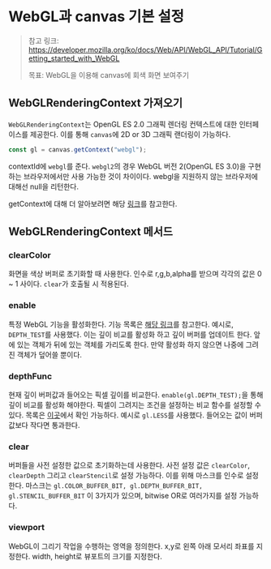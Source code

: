 # WebGL과 canvas 기본 설정

> 참고 링크: <https://developer.mozilla.org/ko/docs/Web/API/WebGL_API/Tutorial/Getting_started_with_WebGL>
>
> 목표: WebGL을 이용해 canvas에 회색 화면 보여주기

## WebGLRenderingContext 가져오기

`WebGLRenderingContext`는 OpenGL ES 2.0 그래픽 렌더링 컨텍스트에 대한 인터페이스를 제공한다. 이를 통해 `canvas`에 2D or 3D 그래픽 랜더링이 가능하다.

```ts
const gl = canvas.getContext("webgl");
```

contextId에 `webgl`를 준다. `webgl2`의 경우 WebGL 버전 2(OpenGL ES 3.0)을 구현하는 브라우저에서만 사용 가능한 것이 차이이다.
webgl을 지원하지 않는 브라우저에 대해선 null을 리턴한다.

getContext에 대해 더 알아보려면 해당 [링크](https://developer.mozilla.org/ko/docs/Web/API/HTMLCanvasElement/getContext#contexttype)를 참고한다.

## WebGLRenderingContext 메서드

### clearColor

화면을 색상 버퍼로 초기화할 때 사용한다. 인수로 r,g,b,alpha를 받으며 각각의 값은 0 ~ 1 사이다.
`clear`가 호출될 시 적용된다.

### enable

특정 WebGL 기능을 활성화한다.
기능 목록은 [해당 링크](https://developer.mozilla.org/en-US/docs/Web/API/WebGLRenderingContext/enable#parameters)를 참고한다.
예시로, `DEPTH_TEST`를 사용했다. 이는 깊이 비교를 활성화 하고 깊이 버퍼를 업데이트 한다.
앞에 있는 객체가 뒤에 있는 객체를 가리도록 한다. 만약 활성화 하지 않으면 나중에 그려진 객체가 덮어쓸 뿐이다.

### depthFunc

현재 깊이 버퍼값과 들어오는 픽셀 깊이를 비교한다. `enable(gl.DEPTH_TEST);`을 통해 깊이 비교를 활성화 해야한다.
픽셀이 그려지는 조건을 설정하는 비교 함수를 설정할 수 있다.
목록은 [이곳](https://developer.mozilla.org/en-US/docs/Web/API/WebGLRenderingContext/depthFunc#parameters)에서 확인 가능하다.
예시로 `gl.LESS`를 사용했다. 들어오는 값이 버퍼 값보다 작다면 통과한다.

### clear

버퍼들을 사전 설정한 값으로 초기화하는데 사용한다.
사전 설정 값은 `clearColor`, `clearDepth` 그리고 `clearStencil`로 설정 가능하다.
이를 위해 마스크를 인수로 설정한다. 마스크는 `gl.COLOR_BUFFER_BIT, gl.DEPTH_BUFFER_BIT, gl.STENCIL_BUFFER_BIT` 이 3가지가 있으며, bitwise OR로 여러가지를 설정 가능하다.

### viewport

WebGL이 그리기 작업을 수행하는 영역을 정의한다. x,y로 왼쪽 아래 모서리 좌표를 지정한다. width, height로 뷰포트의 크기를 지정한다.
